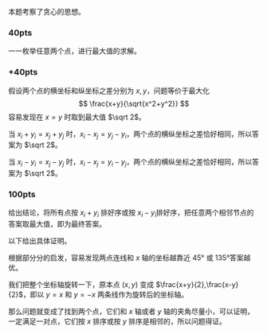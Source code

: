 本题考察了贪心的思想。

### 40pts

一一枚举任意两个点，进行最大值的求解。

### +40pts

假设两个点的横坐标和纵坐标之差分别为 $x,y$，问题等价于最大化
$$
\frac{x+y}{\sqrt{x^2+y^2}}
$$
容易发现在 $x=y$ 时取到最大值 $\sqrt 2$。

当 $x_i+y_i=x_j+y_j$ 时，$x_i-x_j=y_j-y_i$，两个点的横纵坐标之差恰好相同，所以答案为 $\sqrt 2$。

当 $x_i-y_i=x_j-y_j$ 时，$x_i-x_j=y_i-y_j$，两个点的横纵坐标之差恰好相同，所以答案为 $\sqrt 2$。

### 100pts

给出结论，将所有点按 $x_i+y_i$ 排好序或按 $x_i-y_i$​ 排好序，把任意两个相邻节点的答案取最大值，即为最终答案。

以下给出具体证明。

根据部分分的启发，容易发现两点连线和 $x$ 轴的坐标越靠近 $45°$ 或 $135°$​ 答案越优。

我们把整个坐标轴旋转一下，原本点 $(x,y)$ 变成 $\frac{x+y}{2},\frac{x-y}{2}$，即以 $y=x$ 和 $y=-x$ 两条线作为旋转后的坐标轴。

那么问题就变成了找到两个点，它们和 $x$ 轴或者 $y$ 轴的夹角尽量小，可以证明，一定满足一对点，它们按 $x$ 排序或按 $y$ 排序是相邻的，所以问题得证。